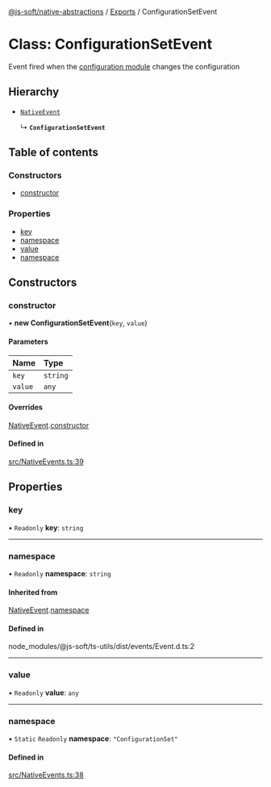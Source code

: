 [@js-soft/native-abstractions](../README.md) / [Exports](../modules.md) / ConfigurationSetEvent

# Class: ConfigurationSetEvent

Event fired when the [configuration module](./INativeConfigAccess.md) changes the configuration

## Hierarchy

- [`NativeEvent`](NativeEvent.md)

  ↳ **`ConfigurationSetEvent`**

## Table of contents

### Constructors

- [constructor](ConfigurationSetEvent.md#constructor)

### Properties

- [key](ConfigurationSetEvent.md#key)
- [namespace](ConfigurationSetEvent.md#namespace)
- [value](ConfigurationSetEvent.md#value)
- [namespace](ConfigurationSetEvent.md#namespace)

## Constructors

### constructor

• **new ConfigurationSetEvent**(`key`, `value`)

#### Parameters

| Name | Type |
| :------ | :------ |
| `key` | `string` |
| `value` | `any` |

#### Overrides

[NativeEvent](NativeEvent.md).[constructor](NativeEvent.md#constructor)

#### Defined in

[src/NativeEvents.ts:39](https://github.com/js-soft/ts-native-access/blob/feba5fc/packages/abstractions/src/NativeEvents.ts#L39)

## Properties

### key

• `Readonly` **key**: `string`

___

### namespace

• `Readonly` **namespace**: `string`

#### Inherited from

[NativeEvent](NativeEvent.md).[namespace](NativeEvent.md#namespace)

#### Defined in

node_modules/@js-soft/ts-utils/dist/events/Event.d.ts:2

___

### value

• `Readonly` **value**: `any`

___

### namespace

▪ `Static` `Readonly` **namespace**: ``"ConfigurationSet"``

#### Defined in

[src/NativeEvents.ts:38](https://github.com/js-soft/ts-native-access/blob/feba5fc/packages/abstractions/src/NativeEvents.ts#L38)
